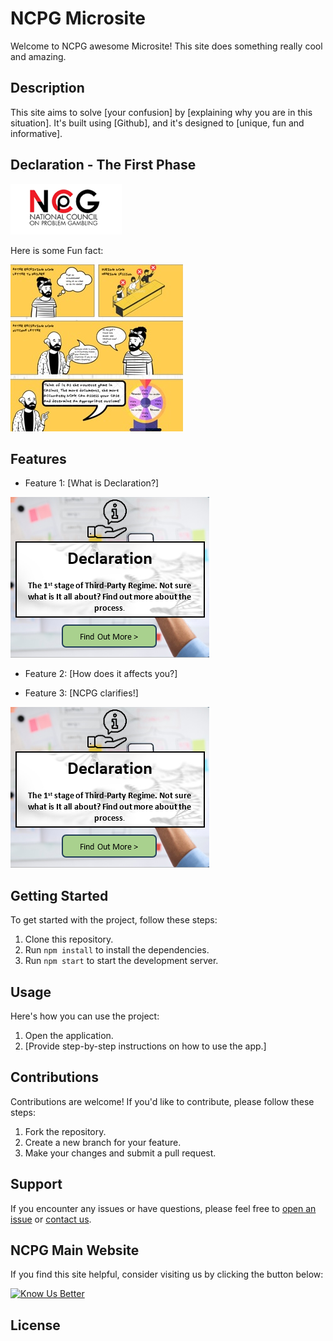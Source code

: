 # NCPG Microsite

Welcome to NCPG awesome Microsite! This site does something really cool and amazing.

## Description

This site aims to solve [your confusion] by [explaining why you are in this situation]. It's built using [Github], and it's designed to [unique, fun and informative].

## Declaration - The First Phase

![Alt NCPG Logo](NCPG.png)

Here is some Fun fact:

![Alt comic](comicstrip2.png)

## Features

- Feature 1: [What is Declaration?]
  
![Alt Sec1](sec1.png)

- Feature 2: [How does it affects you?]
  
- Feature 3: [NCPG clarifies!]

![Alt Sec1](sec1.png)

## Getting Started

To get started with the project, follow these steps:

1. Clone this repository.
2. Run `npm install` to install the dependencies.
3. Run `npm start` to start the development server.

## Usage

Here's how you can use the project:

1. Open the application.
2. [Provide step-by-step instructions on how to use the app.]

## Contributions

Contributions are welcome! If you'd like to contribute, please follow these steps:

1. Fork the repository.
2. Create a new branch for your feature.
3. Make your changes and submit a pull request.

## Support

If you encounter any issues or have questions, please feel free to [open an issue](https://github.com/yourusername/yourproject/issues) or [contact us](mailto:contact@example.com).

## NCPG Main Website

If you find this site helpful, consider visiting us by clicking the button below:

[![Know Us Better](https://www.buymeacoffee.com/assets/img/guidelines/download-assets-sm-2.svg)](https://www.ncpg.org.sg)

## License

